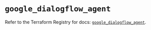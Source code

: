 # `google_dialogflow_agent`

Refer to the Terraform Registry for docs: [`google_dialogflow_agent`](https://registry.terraform.io/providers/hashicorp/google/5.41.0/docs/resources/dialogflow_agent).

